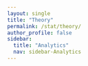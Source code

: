 ```yaml
---
layout: single
title: "Theory"
permalink: /stat/theory/
author_profile: false
sidebar:
  title: "Analytics"
  nav: sidebar-Analytics
---
```

